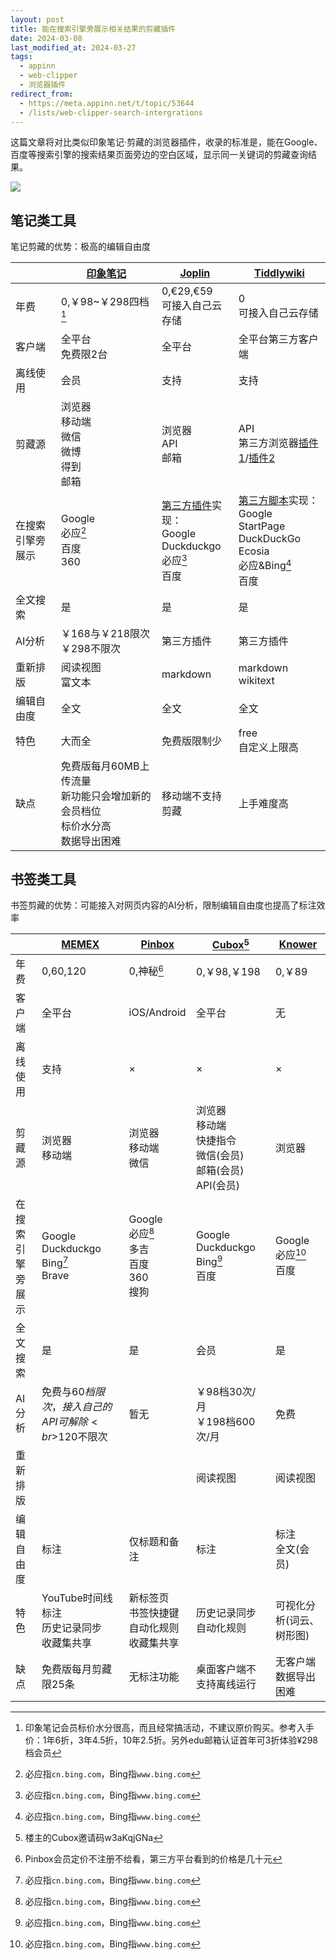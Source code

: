 ```yaml
---
layout: post
title: 能在搜索引擎旁展示相关结果的剪藏插件
date: 2024-03-08
last_modified_at: 2024-03-27
tags:
  - appinn
  - web-clipper
  - 浏览器插件
redirect_from:
  - https://meta.appinn.net/t/topic/53644
  - /lists/web-clipper-search-intergrations
---
```

这篇文章将对比类似印象笔记·剪藏的浏览器插件，收录的标准是，能在Google、百度等搜索引擎的搜索结果页面旁边的空白区域，显示同一关键词的剪藏查询结果。

![](https://user-images.githubusercontent.com/1576687/104394411-88407580-5581-11eb-8b9a-c4bbce154515.png)

## 笔记类工具

笔记剪藏的优势：极高的编辑自由度

|          | [印象笔记](https://www.yinxiang.com)                  | [Joplin](https://joplinapp.org)                                                                                    | [Tiddlywiki](https://tiddlywiki.com/)                                                                                                                                    |
| -------- | ------------------------------------------------- | ------------------------------------------------------------------------------------------------------------------ | ------------------------------------------------------------------------------------------------------------------------------------------------------------------------ |
| 年费       | 0,￥98~￥298四档[^1]                                  | 0,€29,€59<br>可接入自己云存储                                                                                              | 0<br>可接入自己云存储                                                                                                                                                            |
| 客户端      | 全平台<br>免费限2台                                      | 全平台                                                                                                                | 全平台第三方客户端<br>                                                                                                                                                            |
| 离线使用     | 会员                                                | 支持                                                                                                                 | 支持                                                                                                                                                                       |
| 剪藏源      | 浏览器<br>移动端<br>微信<br>微博<br>得到<br>邮箱                | 浏览器<br>API<br>邮箱                                                                                                   | API<br>第三方浏览器[插件1](https://github.com/tiddly-gittly/Browser-Extension-Tiddlywiki-Collector)/[插件2](https://clipper.website/)                                              |
| 在搜索引擎旁展示 | Google<br>必应[^2]<br>百度<br>360                     | [第三方插件](https://joplin-utils.rxliuli.com/zh/joplin-search-integration/)实现：<br>Google<br>Duckduckgo<br>必应[^2]<br>百度 | [第三方脚本](https://github.com/linonetwo/tiddlywiki-search-tw5-and-search-engine-at-once-user-script)实现：<br>Google<br>StartPage<br>DuckDuckGo<br>Ecosia<br>必应&Bing[^2]<br>百度 |
| 全文搜索     | 是                                                 | 是                                                                                                                  | 是                                                                                                                                                                        |
| AI分析     | ￥168与￥218限次<br>￥298不限次                            | 第三方插件                                                                                                              | 第三方插件                                                                                                                                                                    |
| 重新排版     | 阅读视图<br>富文本                                       | markdown                                                                                                           | markdown<br>wikitext                                                                                                                                                     |
| 编辑自由度    | 全文                                                | 全文                                                                                                                 | 全文                                                                                                                                                                       |
| 特色       | 大而全                                               | 免费版限制少                                                                                                             | free<br>自定义上限高                                                                                                                                                           |
| 缺点       | 免费版每月60MB上传流量<br>新功能只会增加新的会员档位<br>标价水分高<br>数据导出困难 | 移动端不支持剪藏                                                                                                           | 上手难度高                                                                                                                                                                    |

[^1]: 印象笔记会员标价水分很高，而且经常搞活动，不建议原价购买。参考入手价：1年6折，3年4.5折，10年2.5折。另外edu邮箱认证首年可3折体验¥298档会员

[^2]: 必应指`cn.bing.com`，Bing指`www.bing.com`

## 书签类工具

书签剪藏的优势：可能接入对网页内容的AI分析，限制编辑自由度也提高了标注效率

|          | [MEMEX](https://memex.garden)             | [Pinbox](https://withpinbox.com/)         | [Cubox](https://cubox.pro/)[^3]                   | [Knower](https://knower.info) |
| -------- | ----------------------------------------- | ----------------------------------------- | ------------------------------------------------- | ----------------------------- |
| 年费       | 0,$60,$120                                | 0,神秘[^4]                                  | 0,￥98,￥198                                        | 0,￥89                         |
| 客户端      | 全平台                                       | iOS/Android                               | 全平台                                               | 无                             |
| 离线使用     | 支持                                        | ×                                         | ×                                                 | ×                             |
| 剪藏源      | 浏览器<br>移动端                                | 浏览器<br>移动端<br>微信                          | 浏览器<br>移动端<br>快捷指令<br>微信(会员)<br>邮箱(会员)<br>API(会员) | 浏览器                           |
| 在搜索引擎旁展示 | Google<br>Duckduckgo<br>Bing[^2]<br>Brave | Google<br>必应[^2]<br>多吉<br>百度<br>360<br>搜狗 | Google<br>Duckduckgo<br>Bing[^2]<br>百度            | Google<br>必应[^2]<br>百度        |
| 全文搜索     | 是                                         | 是                                         | 会员                                                | 是                             |
| AI分析     | 免费与$60档限次，接入自己的API可解除<br>$120不限次          | 暂无                                        | ￥98档30次/月<br>￥198档600次/月                          | 免费                            |
| 重新排版     |                                           |                                           | 阅读视图                                              | 阅读视图                          |
| 编辑自由度    | 标注                                        | 仅标题和备注                                    | 标注                                                | 标注<br>全文(会员)                  |
| 特色       | YouTube时间线标注<br>历史记录同步<br>收藏集共享           | 新标签页<br>书签快捷键<br>自动化规则<br>收藏集共享           | 历史记录同步<br>自动化规则                                   | 可视化分析(词云、树形图)                 |
| 缺点       | 免费版每月剪藏限25条                               | 无标注功能                                     | 桌面客户端不支持离线运行                                      | 无客户端<br>数据导出困难                |

[^3]: 楼主的Cubox邀请码w3aKqjGNa

[^4]: Pinbox会员定价不注册不给看，第三方平台看到的价格是几十元